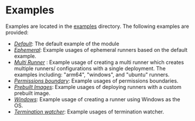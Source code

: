# Examples

Examples are located in the [examples](https://github.com/github-aws-runners/terraform-aws-github-runner/tree/main/examples) directory. The following examples are provided:

- _[Default](default.md)_: The default example of the module
- _[Ephemeral](ephemeral.md)_: Example usages of ephemeral runners based on the default example.
- _[Multi Runner](multi-runner.md)_ : Example usage of creating a multi runner which creates multiple runners/ configurations with a single deployment. The examples including: "arm64", "windows", and "ubuntu" runners.
- _[Permissions boundary](permissions-boundary.md)_: Example usages of permissions boundaries.
- _[Prebuilt Images](prebuilt.md)_: Example usages of deploying runners with a custom prebuilt image.
- _[Windows](windows.md)_: Example usage of creating a runner using Windows as the OS.
- _[Termination watcher](termination-watcher.md)_: Example usages of termination watcher.
